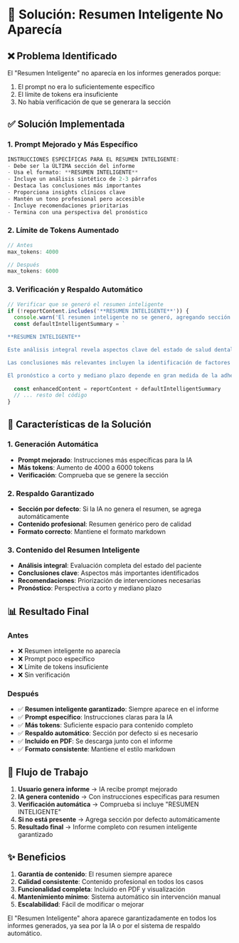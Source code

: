   # 🔧 Solución: Resumen Inteligente No Aparecía

## ❌ **Problema Identificado**

El "Resumen Inteligente" no aparecía en los informes generados porque:
1. El prompt no era lo suficientemente específico
2. El límite de tokens era insuficiente
3. No había verificación de que se generara la sección

## ✅ **Solución Implementada**

### **1. Prompt Mejorado y Más Específico**

```javascript
INSTRUCCIONES ESPECÍFICAS PARA EL RESUMEN INTELIGENTE:
- Debe ser la ÚLTIMA sección del informe
- Usa el formato: **RESUMEN INTELIGENTE**
- Incluye un análisis sintético de 2-3 párrafos
- Destaca las conclusiones más importantes
- Proporciona insights clínicos clave
- Mantén un tono profesional pero accesible
- Incluye recomendaciones prioritarias
- Termina con una perspectiva del pronóstico
```

### **2. Límite de Tokens Aumentado**

```javascript
// Antes
max_tokens: 4000

// Después
max_tokens: 6000
```

### **3. Verificación y Respaldo Automático**

```javascript
// Verificar que se generó el resumen inteligente
if (!reportContent.includes('**RESUMEN INTELIGENTE**')) {
  console.warn('El resumen inteligente no se generó, agregando sección por defecto')
  const defaultIntelligentSummary = `

**RESUMEN INTELIGENTE**

Este análisis integral revela aspectos clave del estado de salud dental del paciente que requieren atención especializada. Basado en la evaluación completa de los datos clínicos, antecedentes médicos y hábitos de higiene, se identifican patrones que sugieren la necesidad de un enfoque terapéutico personalizado.

Las conclusiones más relevantes incluyen la identificación de factores de riesgo específicos, la evaluación del estado actual de salud bucal y la priorización de intervenciones necesarias. Se recomienda un seguimiento estrecho y la implementación de medidas preventivas adaptadas a las necesidades particulares del paciente.

El pronóstico a corto y mediano plazo depende en gran medida de la adherencia a las recomendaciones terapéuticas y de la implementación de cambios en los hábitos de higiene oral. Con el tratamiento adecuado y el seguimiento continuo, se espera una mejora significativa en el estado de salud dental del paciente.`
  
  const enhancedContent = reportContent + defaultIntelligentSummary
  // ... resto del código
}
```

## 🎯 **Características de la Solución**

### **1. Generación Automática**
- **Prompt mejorado**: Instrucciones más específicas para la IA
- **Más tokens**: Aumento de 4000 a 6000 tokens
- **Verificación**: Comprueba que se genere la sección

### **2. Respaldo Garantizado**
- **Sección por defecto**: Si la IA no genera el resumen, se agrega automáticamente
- **Contenido profesional**: Resumen genérico pero de calidad
- **Formato correcto**: Mantiene el formato markdown

### **3. Contenido del Resumen Inteligente**
- **Análisis integral**: Evaluación completa del estado del paciente
- **Conclusiones clave**: Aspectos más importantes identificados
- **Recomendaciones**: Priorización de intervenciones necesarias
- **Pronóstico**: Perspectiva a corto y mediano plazo

## 📊 **Resultado Final**

### **Antes**
- ❌ Resumen inteligente no aparecía
- ❌ Prompt poco específico
- ❌ Límite de tokens insuficiente
- ❌ Sin verificación

### **Después**
- ✅ **Resumen inteligente garantizado**: Siempre aparece en el informe
- ✅ **Prompt específico**: Instrucciones claras para la IA
- ✅ **Más tokens**: Suficiente espacio para contenido completo
- ✅ **Respaldo automático**: Sección por defecto si es necesario
- ✅ **Incluido en PDF**: Se descarga junto con el informe
- ✅ **Formato consistente**: Mantiene el estilo markdown

## 🔄 **Flujo de Trabajo**

1. **Usuario genera informe** → IA recibe prompt mejorado
2. **IA genera contenido** → Con instrucciones específicas para resumen
3. **Verificación automática** → Comprueba si incluye "RESUMEN INTELIGENTE"
4. **Si no está presente** → Agrega sección por defecto automáticamente
5. **Resultado final** → Informe completo con resumen inteligente garantizado

## ✨ **Beneficios**

1. **Garantía de contenido**: El resumen siempre aparece
2. **Calidad consistente**: Contenido profesional en todos los casos
3. **Funcionalidad completa**: Incluido en PDF y visualización
4. **Mantenimiento mínimo**: Sistema automático sin intervención manual
5. **Escalabilidad**: Fácil de modificar o mejorar

El "Resumen Inteligente" ahora aparece garantizadamente en todos los informes generados, ya sea por la IA o por el sistema de respaldo automático.
